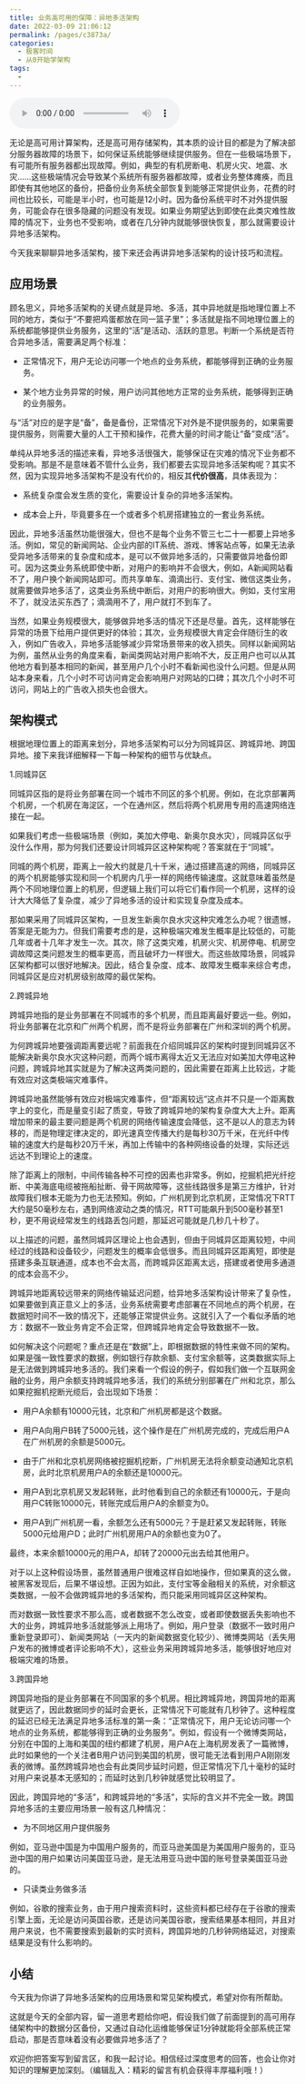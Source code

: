 ```yaml
---
title: 业务高可用的保障：异地多活架构
date: 2022-03-09 21:06:12
permalink: /pages/c3873a/
categories:
  - 极客时间
  - 从0开始学架构
tags:
  - 
---
```

<audio title="28.业务高可用的保障：异地多活架构" src="https://static001.geekbang.org/resource/audio/3c/7f/3ce36949b3666a8b0714da3cefaca47f.mp3" controls="controls"></audio> 
<p>无论是高可用计算架构，还是高可用存储架构，其本质的设计目的都是为了解决部分服务器故障的场景下，如何保证系统能够继续提供服务。但在一些极端场景下，有可能所有服务器都出现故障。例如，典型的有机房断电、机房火灾、地震、水灾……这些极端情况会导致某个系统所有服务器都故障，或者业务整体瘫痪，而且即使有其他地区的备份，把备份业务系统全部恢复到能够正常提供业务，花费的时间也比较长，可能是半小时，也可能是12小时。因为备份系统平时不对外提供服务，可能会存在很多隐藏的问题没有发现。如果业务期望达到即使在此类灾难性故障的情况下，业务也不受影响，或者在几分钟内就能够很快恢复，那么就需要设计异地多活架构。</p>
<p>今天我来聊聊<span class="orange">异地多活架构</span>，接下来还会再讲异地多活架构的设计技巧和流程。</p>
<h2>应用场景</h2>
<p>顾名思义，异地多活架构的关键点就是异地、多活，其中异地就是指地理位置上不同的地方，类似于“不要把鸡蛋都放在同一篮子里”；多活就是指不同地理位置上的系统都能够提供业务服务，这里的“活”是活动、活跃的意思。判断一个系统是否符合异地多活，需要满足两个标准：</p>
<ul>
<li>
<p>正常情况下，用户无论访问哪一个地点的业务系统，都能够得到正确的业务服务。</p>
</li>
<li>
<p>某个地方业务异常的时候，用户访问其他地方正常的业务系统，能够得到正确的业务服务。</p>
</li>
</ul><!-- [[[read_end]]] -->
<p>与“活”对应的是字是“备”，备是备份，正常情况下对外是不提供服务的，如果需要提供服务，则需要大量的人工干预和操作，花费大量的时间才能让“备”变成“活”。</p>
<p>单纯从异地多活的描述来看，异地多活很强大，能够保证在灾难的情况下业务都不受影响。那是不是意味着不管什么业务，我们都要去实现异地多活架构呢？其实不然，因为实现异地多活架构不是没有代价的，相反其<strong>代价很高</strong>，具体表现为：</p>
<ul>
<li>
<p>系统复杂度会发生质的变化，需要设计复杂的异地多活架构。</p>
</li>
<li>
<p>成本会上升，毕竟要多在一个或者多个机房搭建独立的一套业务系统。</p>
</li>
</ul>
<p>因此，异地多活虽然功能很强大，但也不是每个业务不管三七二十一都要上异地多活。例如，常见的新闻网站、企业内部的IT系统、游戏、博客站点等，如果无法承受异地多活带来的复杂度和成本，是可以不做异地多活的，只需要做异地备份即可。因为这类业务系统即使中断，对用户的影响并不会很大，例如，A新闻网站看不了，用户换个新闻网站即可。而共享单车、滴滴出行、支付宝、微信这类业务，就需要做异地多活了，这类业务系统中断后，对用户的影响很大。例如，支付宝用不了，就没法买东西了；滴滴用不了，用户就打不到车了。</p>
<p>当然，如果业务规模很大，能够做异地多活的情况下还是尽量。首先，这样能够在异常的场景下给用户提供更好的体验；其次，业务规模很大肯定会伴随衍生的收入，例如广告收入，异地多活能够减少异常场景带来的收入损失。同样以新闻网站为例，虽然从业务的角度来看，新闻类网站对用户影响不大，反正用户也可以从其他地方看到基本相同的新闻，甚至用户几个小时不看新闻也没什么问题。但是从网站本身来看，几个小时不可访问肯定会影响用户对网站的口碑；其次几个小时不可访问，网站上的广告收入损失也会很大。</p>
<h2>架构模式</h2>
<p>根据地理位置上的距离来划分，异地多活架构可以分为同城异区、跨城异地、跨国异地。接下来我详细解释一下每一种架构的细节与优缺点。</p>
<p>1.同城异区</p>
<p>同城异区指的是将业务部署在同一个城市不同区的多个机房。例如，在北京部署两个机房，一个机房在海淀区，一个在通州区，然后将两个机房用专用的高速网络连接在一起。</p>
<p>如果我们考虑一些极端场景（例如，美加大停电、新奥尔良水灾），同城异区似乎没什么作用，那为何我们还要设计同城异区这种架构呢？答案就在于“同城”。</p>
<p>同城的两个机房，距离上一般大约就是几十千米，通过搭建高速的网络，同城异区的两个机房能够实现和同一个机房内几乎一样的网络传输速度。这就意味着虽然是两个不同地理位置上的机房，但逻辑上我们可以将它们看作同一个机房，这样的设计大大降低了复杂度，减少了异地多活的设计和实现复杂度及成本。</p>
<p>那如果采用了同城异区架构，一旦发生新奥尔良水灾这种灾难怎么办呢？很遗憾，答案是无能为力。但我们需要考虑的是，这种极端灾难发生概率是比较低的，可能几年或者十几年才发生一次。其次，除了这类灾难，机房火灾、机房停电、机房空调故障这类问题发生的概率更高，而且破坏力一样很大。而这些故障场景，同城异区架构都可以很好地解决。因此，结合复杂度、成本、故障发生概率来综合考虑，同城异区是应对机房级别故障的最优架构。</p>
<p>2.跨城异地</p>
<p>跨城异地指的是业务部署在不同城市的多个机房，而且距离最好要远一些。例如，将业务部署在北京和广州两个机房，而不是将业务部署在广州和深圳的两个机房。</p>
<p>为何跨城异地要强调距离要远呢？前面我在介绍同城异区的架构时提到同城异区不能解决新奥尔良水灾这种问题，而两个城市离得太近又无法应对如美加大停电这种问题，跨城异地其实就是为了解决这两类问题的，因此需要在距离上比较远，才能有效应对这类极端灾难事件。</p>
<p>跨城异地虽然能够有效应对极端灾难事件，但“距离较远”这点并不只是一个距离数字上的变化，而是量变引起了质变，导致了跨城异地的架构复杂度大大上升。距离增加带来的最主要问题是两个机房的网络传输速度会降低，这不是以人的意志为转移的，而是物理定律决定的，即光速真空传播大约是每秒30万千米，在光纤中传输的速度大约是每秒20万千米，再加上传输中的各种网络设备的处理，实际还远远达不到理论上的速度。</p>
<p>除了距离上的限制，中间传输各种不可控的因素也非常多。例如，挖掘机把光纤挖断、中美海底电缆被拖船扯断、骨干网故障等，这些线路很多是第三方维护，针对故障我们根本无能为力也无法预知。例如，广州机房到北京机房，正常情况下RTT大约是50毫秒左右，遇到网络波动之类的情况，RTT可能飙升到500毫秒甚至1秒，更不用说经常发生的线路丢包问题，那延迟可能就是几秒几十秒了。</p>
<p>以上描述的问题，虽然同城异区理论上也会遇到，但由于同城异区距离较短，中间经过的线路和设备较少，问题发生的概率会低很多。而且同城异区距离短，即使是搭建多条互联通道，成本也不会太高，而跨城异区距离太远，搭建或者使用多通道的成本会高不少。</p>
<p>跨城异地距离较远带来的网络传输延迟问题，给异地多活架构设计带来了复杂性，如果要做到真正意义上的多活，业务系统需要考虑部署在不同地点的两个机房，在数据短时间不一致的情况下，还能够正常提供业务。这就引入了一个看似矛盾的地方：数据不一致业务肯定不会正常，但跨城异地肯定会导致数据不一致。</p>
<p>如何解决这个问题呢？重点还是在“数据”上，即根据数据的特性来做不同的架构。如果是强一致性要求的数据，例如银行存款余额、支付宝余额等，这类数据实际上是无法做到跨城异地多活的。我们来看一个假设的例子，假如我们做一个互联网金融的业务，用户余额支持跨城异地多活，我们的系统分别部署在广州和北京，那么如果挖掘机挖断光缆后，会出现如下场景：</p>
<ul>
<li>
<p>用户A余额有10000元钱，北京和广州机房都是这个数据。</p>
</li>
<li>
<p>用户A向用户B转了5000元钱，这个操作是在广州机房完成的，完成后用户A在广州机房的余额是5000元。</p>
</li>
<li>
<p>由于广州和北京机房网络被挖掘机挖断，广州机房无法将余额变动通知北京机房，此时北京机房用户A的余额还是10000元。</p>
</li>
<li>
<p>用户A到北京机房又发起转账，此时他看到自己的余额还有10000元，于是向用户C转账10000元，转账完成后用户A的余额变为0。</p>
</li>
<li>
<p>用户A到广州机房一看，余额怎么还有5000元？于是赶紧又发起转账，转账5000元给用户D；此时广州机房用户A的余额也变为0了。</p>
</li>
</ul>
<p>最终，本来余额10000元的用户A，却转了20000元出去给其他用户。</p>
<p>对于以上这种假设场景，虽然普通用户很难这样自如地操作，但如果真的这么做，被黑客发现后，后果不堪设想。正因为如此，支付宝等金融相关的系统，对余额这类数据，一般不会做跨城异地的多活架构，而只能采用同城异区这种架构。</p>
<p>而对数据一致性要求不那么高，或者数据不怎么改变，或者即使数据丢失影响也不大的业务，跨城异地多活就能够派上用场了。例如，用户登录（数据不一致时用户重新登录即可）、新闻类网站（一天内的新闻数据变化较少）、微博类网站（丢失用户发布的微博或者评论影响不大），这些业务采用跨城异地多活，能够很好地应对极端灾难的场景。</p>
<p>3.跨国异地</p>
<p>跨国异地指的是业务部署在不同国家的多个机房。相比跨城异地，跨国异地的距离就更远了，因此数据同步的延时会更长，正常情况下可能就有几秒钟了。这种程度的延迟已经无法满足异地多活标准的第一条：“正常情况下，用户无论访问哪一个地点的业务系统，都能够得到正确的业务服务”。例如，假设有一个微博类网站，分别在中国的上海和美国的纽约都建了机房，用户A在上海机房发表了一篇微博，此时如果他的一个关注者B用户访问到美国的机房，很可能无法看到用户A刚刚发表的微博。虽然跨城异地也会有此类同步延时问题，但正常情况下几十毫秒的延时对用户来说基本无感知的；而延时达到几秒钟就感觉比较明显了。</p>
<p>因此，跨国异地的“多活”，和跨城异地的“多活”，实际的含义并不完全一致。跨国异地多活的主要应用场景一般有这几种情况：</p>
<ul>
<li>为不同地区用户提供服务</li>
</ul>
<p>例如，亚马逊中国是为中国用户服务的，而亚马逊美国是为美国用户服务的，亚马逊中国的用户如果访问美国亚马逊，是无法用亚马逊中国的账号登录美国亚马逊的。</p>
<ul>
<li>只读类业务做多活</li>
</ul>
<p>例如，谷歌的搜索业务，由于用户搜索资料时，这些资料都已经存在于谷歌的搜索引擎上面，无论是访问英国谷歌，还是访问美国谷歌，搜索结果基本相同，并且对用户来说，也不需要搜索到最新的实时资料，跨国异地的几秒钟网络延迟，对搜索结果是没有什么影响的。</p>
<h2>小结</h2>
<p>今天我为你讲了异地多活架构的应用场景和常见架构模式，希望对你有所帮助。</p>
<p>这就是今天的全部内容，留一道思考题给你吧，假设我们做了前面提到的高可用存储架构中的数据分区备份，又通过自动化运维能够保证1分钟就能将全部系统正常启动，那是否意味着没有必要做异地多活了？</p>
<p>欢迎你把答案写到留言区，和我一起讨论。相信经过深度思考的回答，也会让你对知识的理解更加深刻。（编辑乱入：精彩的留言有机会获得丰厚福利哦！）</p>
<p></p>
